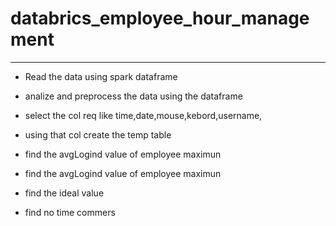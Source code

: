 # databrics_employee_hour_management
---

- Read the data using spark dataframe 

- analize and preprocess the data using the dataframe 
- select the col req like time,date,mouse,kebord,username,
- using that col create the temp table
- find the avgLogind value of employee maximun
-  find the avgLogind value of employee maximun
-  find the ideal value 
-  find no time commers 

